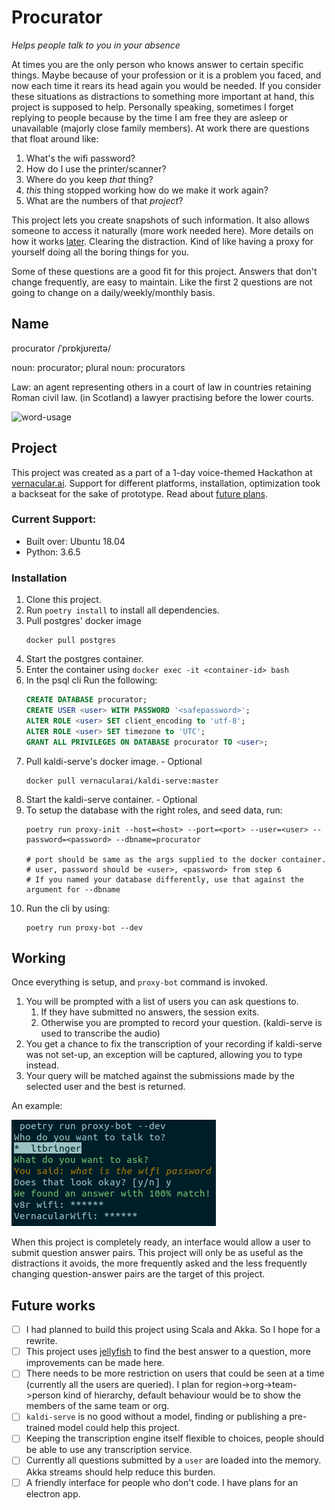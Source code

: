 # Procurator

_Helps people talk to you in your absence_

At times you are the only person who knows answer to certain specific things. Maybe because of your profession or
it is a problem you faced, and now each time it rears its head again you would be needed. If you consider these situations
as distractions to something more important at hand, this project is supposed to help. Personally speaking, sometimes
I forget replying to people because by the time I am free they are asleep or unavailable (majorly close family members). 
At work there are questions that float around like: 

1. What's the wifi password?
2. How do I use the printer/scanner?
3. Where do you keep _that_ thing?
4. _this_ thing stopped working how do we make it work again?
5. What are the numbers of that _project_?

This project lets you create snapshots of such information. It also allows someone to access it naturally (more work needed here).
More details on how it works [later](#working). Clearing the distraction. Kind of like having a proxy for yourself doing 
all the boring things for you.

Some of these questions are a good fit for this project. Answers that don't change frequently, are easy to maintain.
Like the first 2 questions are not going to change on a daily/weekly/monthly basis.

## Name
procurator /ˈprɒkjʊreɪtə/

noun: procurator; plural noun: procurators

Law: an agent representing others in a court of law in countries retaining Roman civil law.
        (in Scotland) a lawyer practising before the lower courts.

![word-usage](https://www.gstatic.com/onebox/dictionary/etymology/en/desktop/adc8de134fe7081488d1ecb22f470da58eba3003a0838886073e0882f54caf09.png)

## Project
This project was created as a part of a 1-day voice-themed Hackathon at [vernacular.ai](https://github.com/Vernacular-ai). 
Support for different platforms, installation, optimization took a backseat for the sake of prototype. 
Read about [future plans](#future-works).

### Current Support:
- Built over: Ubuntu 18.04
- Python: 3.6.5

### Installation
1. Clone this project.
2. Run `poetry install` to install all dependencies.
3. Pull postgres' docker image
    ```
    docker pull postgres
    ```
4. Start the postgres container.
5. Enter the container using `docker exec -it <container-id> bash`
6. In the psql cli Run the following:
    ```sql
    CREATE DATABASE procurator;
    CREATE USER <user> WITH PASSWORD '<safepassword>';
    ALTER ROLE <user> SET client_encoding to 'utf-8';
    ALTER ROLE <user> SET timezone to 'UTC';
    GRANT ALL PRIVILEGES ON DATABASE procurator TO <user>;
    ```
5. Pull kaldi-serve's docker image. - Optional
    ```
    docker pull vernacularai/kaldi-serve:master
    ```   
6. Start the kaldi-serve container. - Optional
7. To setup the database with the right roles, and seed data, run:
     ```
     poetry run proxy-init --host=<host> --port=<port> --user=<user> --password=<password> --dbname=procurator
     
     # port should be same as the args supplied to the docker container.
     # user, password should be <user>, <password> from step 6
     # If you named your database differently, use that against the argument for --dbname
     ```
8. Run the cli by using:
    ```
    poetry run proxy-bot --dev
    ```

## Working
Once everything is setup, and `proxy-bot` command is invoked. 

1. You will be prompted with a list of users you can ask questions to.
   1. If they have submitted no answers, the session exits.
   2. Otherwise you are prompted to record your question. (kaldi-serve is used to transcribe the audio)
2. You get a chance to fix the transcription of your recording if kaldi-serve was not set-up, 
   an exception will be captured, allowing you to type instead.
3. Your query will be matched against the submissions made by the selected user and the best is returned.

An example:

![working](./assets/working.png)

When this project is completely ready, an interface would allow a user to submit question answer pairs.
This project will only be as useful as the distractions it avoids, the more frequently asked and the less frequently changing
question-answer pairs are the target of this project.


## Future works
- [ ] I had planned to build this project using Scala and Akka. So I hope for a rewrite.
- [ ] This project uses [jellyfish](https://github.com/jamesturk/jellyfish) to find the best answer to a question, more improvements can be made here.
- [ ] There needs to be more restriction on users that could be seen at a time (currently all the users are queried). I plan for region->org->team->person kind of hierarchy,
   default behaviour would be to show the members of the same team or org.
- [ ] `kaldi-serve` is no good without a model, finding or publishing a pre-trained model could help this project.
- [ ] Keeping the transcription engine itself flexible to choices, people should be able to use any transcription service.
- [ ] Currently all questions submitted by a `user` are loaded into the memory. Akka streams should help reduce this burden.
- [ ] A friendly interface for people who don't code. I have plans for an electron app.
